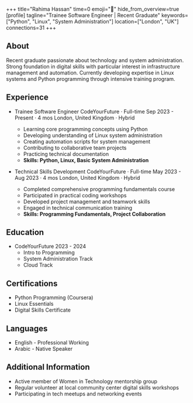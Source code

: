+++
title="Rahima Hassan"
time=0
emoji="👤"
hide_from_overview=true
[profile]
tagline="Trainee Software Engineer | Recent Graduate"
keywords=["Python", "Linux", "System Administration"]
location=["London", "UK"]
connections=31
+++

## About

Recent graduate passionate about technology and system administration. Strong foundation in digital skills with particular interest in infrastructure management and automation. Currently developing expertise in Linux systems and Python programming through intensive training program.

## Experience

- Trainee Software Engineer
  CodeYourFuture · Full-time
  Sep 2023 - Present · 4 mos
  London, United Kingdom · Hybrid

  - Learning core programming concepts using Python
  - Developing understanding of Linux system administration
  - Creating automation scripts for system management
  - Contributing to collaborative team projects
  - Practicing technical documentation
  - **Skills: Python, Linux, Basic System Administration**

- Technical Skills Development
  CodeYourFuture · Full-time
  May 2023 - Aug 2023 · 4 mos
  London, United Kingdom · Hybrid
  - Completed comprehensive programming fundamentals course
  - Participated in practical coding workshops
  - Developed project management and teamwork skills
  - Engaged in technical communication training
  - **Skills: Programming Fundamentals, Project Collaboration**

## Education

- CodeYourFuture
  2023 - 2024
  - Intro to Programming
  - System Administration Track
  - Cloud Track

## Certifications

- Python Programming (Coursera)
- Linux Essentials
- Digital Skills Certificate

## Languages

- English - Professional Working
- Arabic - Native Speaker

## Additional Information

- Active member of Women in Technology mentorship group
- Regular volunteer at local community center digital skills workshops
- Participating in tech meetups and networking events
